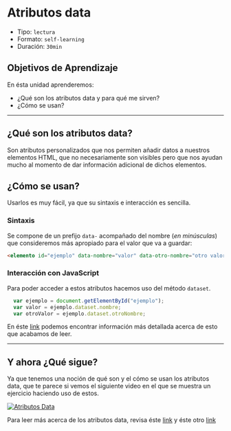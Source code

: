 # Atributos data

- Tipo: `lectura`
- Formato: `self-learning`
- Duración: `30min`

## Objetivos de Aprendizaje

En ésta unidad aprenderemos:

- ¿Qué son los atributos data y para qué me sirven?
- ¿Cómo se usan?

***

## ¿Qué son los atributos data?

Son atributos personalizados que nos permiten añadir datos a nuestros elementos
HTML, que no necesariamente son visibles pero que nos ayudan mucho al momento
de dar información adicional de dichos elementos.

## ¿Cómo se usan?

Usarlos es muy fácil, ya que su sintaxis e interacción es sencilla.

### Sintaxis

Se compone de un prefijo `data-` acompañado del nombre (*en minúsculas*) que
consideremos más apropiado para el valor que va a guardar:

```html
<elemento id="ejemplo" data-nombre="valor" data-otro-nombre="otro valor">
```

### Interacción con JavaScript

Para poder acceder a estos atributos hacemos uso del método `dataset`.

```javascript
  var ejemplo = document.getElementById("ejemplo");
  var valor = ejemplo.dataset.nombre;
  var otroValor = ejemplo.dataset.otroNombre;
```

En éste [link](https://cybmeta.com/los-atributos-data-y-el-dataset-api) podemos
encontrar información más detallada acerca de esto que acabamos de leer.

***

## Y ahora ¿Qué sigue?

Ya que tenemos una noción de qué son y el cómo se usan los atributos data, que
te parece si vemos el siguiente video en el que se muestra un ejercicio
haciendo uso de estos.

[![Atributos Data](https://img.youtube.com/vi/fnn6mqN1S8Q/0.jpg)](https://www.youtube.com/watch?v=fnn6mqN1S8Q)

Para leer más acerca de los atributos data, revisa éste [link](https://developer.mozilla.org/en-US/docs/Learn/HTML/Howto/Use_data_attributes)
y éste otro [link](https://www.w3schools.com/tags/att_global_data.asp)
